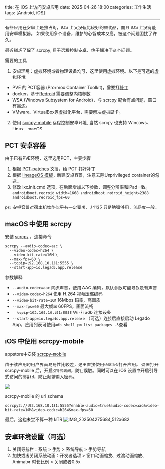 title: 在 iOS 上访问安卓应用
date: 2025-04-26 18:00
categories: 工作生活
tags: [Android, iOS]

---

有些应用在安卓上是独占的，iOS 上又没有比较好的替代品，而且 iOS 上没有能用安卓模拟器。
如果使用多个设备，维护的心智成本又高，被这个问题困扰了许久。

最近碰巧了解了 [scrcpy](https://github.com/Genymobile/scrcpy), 用于远程控制安卓，终于解决了这个问题。
<!--more-->

需要的工具
1. 安卓环境：虚拟环境或者物理设备均可，这里使用虚拟环境。以下是可选的虚拟环境
- PVE 的 PCT容器 (Proxmox Container Toolkit)，需要打[补丁](https://github.com/lurenJBD/PCT-patches)
- docker，基于[Redroid](https://github.com/remote-android/redroid-doc) 需要调整内核参数
- WSA (Windows Subsystem for Android)，与 scrcpy 配合有点问题，窗口有黑边。
- VMware、VirtualBox等虚拟化平台，需要解决虚拟显卡。
2. 使用 [scrcpy-mobile](https://github.com/wsvn53/scrcpy-mobile) 远程控制安卓环境, 当然 scrcpy 也支持 Windows、Linux、macOS

## PCT 安卓容器
由于已有PVE环境，这里选用PCT，主要步骤
1. 根据 [PCT-patches](https://github.com/lurenJBD/PCT-patches) 文档，给 PCT 打好补丁
2. 根据 [lineageOS 模板](https://github.com/lurenJBD/PCT-patches/releases/download/lineage/lineage19.1-x86_64-houdini-magisk-gapps.tar.gz)，新建安卓容器，注意去除Unprivileged container的勾选。
3. 修改 lxc.init.cmd 选项，在后面增加以下参数，调整分辨率和iPad一致。
`androidboot.redroid_width=1668 androidboot.redroid_height=2388 androidboot.redroid_fps=60`

ps: 安卓容器对宿主机性能似乎有一定要求，J4125 只是勉强够用，流畅度一般。

## macOS 中使用 scrcpy
安装 [scrcpy](https://github.com/Genymobile/scrcpy) ，连接命令
```
scrcpy --audio-codec=aac \
  --video-codec=h264 \
  --video-bit-rate=16M \
  --max-fps=60 \
  --tcpip=192.168.10.181:5555 \
  --start-app=io.legado.app.release
```

参数解释
* `--audio-codec=aac`	同步声音，使用 AAC 编码，默认参数可能导致没有声音
* `--video-codec=h264`	使用 H.264 视频压缩编码
* `--video-bit-rate=16M`	16Mbps 码率，高画质
* `--max-fps=60`	最大帧率 60FPS，画面流畅
* `--tcpip=192.168.10.181:5555`	Wi-Fi adb 连接设备
* `--start-app=io.legado.app.release` （可选）连接后直接启动 Legado App，应用列表可使用`adb shell pm list packages -3`查看

## iOS 中使用 scrcpy-mobile
appstore中安装 [scrcpy-mobile](https://apps.apple.com/cn/app/scrcpy-remote/id1629352527)

由于该应用的用户界面易用性比较差，这里直接使用`快捷指令`打开应用。
设置打开 scrcpy-mobile 后，开启`引导式访问`，防止误触。同时可以在 iOS 设置中开启引导式访问的`面容id`，防止频繁输入密码。

![](https://image.ponder.work/mweb/2025-04-27---17457324901465.jpg)

scrcpy-mobile 的 url schema
```
scrcpy2://192.168.10.181:5555?enable-audio=true&audio-codec=aac&video-bit-rate=16M&video-codec=h264&max-fps=60
```

最后，这也未尝不算一种 NTR
![IMG_202504275684_512x682](https://image.ponder.work/mweb/2025-04-27---IMG_202504275684_512x682.jpg)

## 安卓环境设置（可选）
1. 关闭导航栏：系统 > 手势 > 系统导航 > 手势导航
2. 加快或者关闭系统动画：开发者选项 > 窗口动画缩放、过渡动画缩放、Animator 时长比例 > 关闭或者0.5x